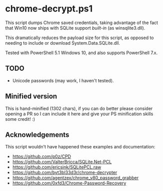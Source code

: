 # chrome-decrypt.ps1

This script dumps Chrome saved credentials, taking advantage of the fact that
Win10 now ships with SQLite support *built-in* (as winsqlite3.dll).

This dramatically reduces the payload size for this script, as opposed to
needing to include or download System.Data.SQLite.dll.

Tested with PowerShell 5.1 Windows 10, and also supports PowerShell 7.x.

## TODO

 * Unicode passwords (may work, I haven't tested).

## Minified version

This is hand-minified (1302 chars), if you can do better please consider
opening a PR so I can include it here and give your PS minification skills
some credit! :)

## Acknowledgements

This script wouldn't have happened these examples and documentation:

 * https://github.com/p0z/CPD
 * https://github.com/ValterBricca/SQLite.Net-PCL
 * https://github.com/ericsink/SQLitePCL.raw
 * https://github.com/byt3bl33d3r/chrome-decrypter
 * https://github.com/agentzex/chrome_v80_password_grabber
 * https://github.com/0xfd3/Chrome-Password-Recovery
